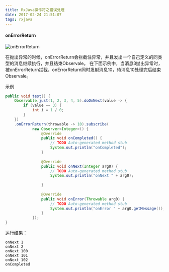```yaml
---
title: RxJava操作符之错误处理
date: 2017-02-24 21:51:07
tags: rxjava
---
```

#### onErrorReturn
![onErrorReturn](http://obakk2u63.bkt.clouddn.com/blog/rxjava-error-handle-1.png-width500)

<!-- more -->
在抛出异常的时候，onErrorReturn会拦截住异常，并且发出一个自己定义的同类型的消息继续执行，并且结束Observale。
在下面示例中，当消息3抛出异常时，被onErrorReturn拦截，onErrorReturn同时发射消息10，待消息10处理完后结束Observale。

示例
``` java
public void test() {
	Observable.just(1, 2, 3, 4, 5).doOnNext(value -> {
		if (value == 3) {
			int i = 1 / 0;
		}
	})
	.onErrorReturn(throwable -> 10).subscribe(
			new Observer<Integer>() {
				@Override
				public void onCompleted() {
					// TODO Auto-generated method stub
					System.out.println("onCompleted");
				}
				
				@Override
				public void onNext(Integer arg0) {
					// TODO Auto-generated method stub
					System.out.println("onNext " + arg0);
					
				}
				
				@Override
				public void onError(Throwable arg0) {
					// TODO Auto-generated method stub
					System.out.println("onError " + arg0.getMessage());
				}
			});
}
```
运行结果：
``` shell
onNext 1
onNext 2
onNext 100
onNext 101
onNext 102
onCompleted
```
